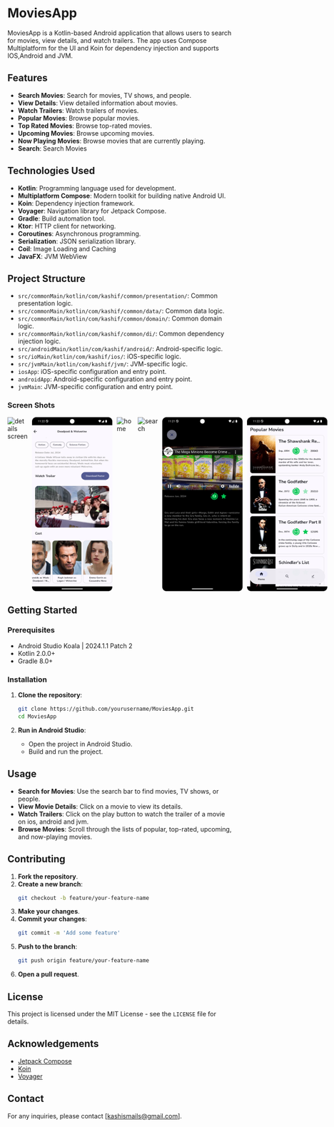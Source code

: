 # MoviesApp

MoviesApp is a Kotlin-based Android application that allows users to search for movies, view details, and watch trailers. The app uses  Compose Multiplatform for the UI and Koin for dependency injection and supports IOS,Android and JVM.

## Features

- **Search Movies**: Search for movies, TV shows, and people.
- **View Details**: View detailed information about movies.
- **Watch Trailers**: Watch trailers of movies.
- **Popular Movies**: Browse popular movies.
- **Top Rated Movies**: Browse top-rated movies.
- **Upcoming Movies**: Browse upcoming movies.
- **Now Playing Movies**: Browse movies that are currently playing.
- **Search**: Search Movies

## Technologies Used

- **Kotlin**: Programming language used for development.
- **Multiplatform Compose**: Modern toolkit for building native Android UI.
- **Koin**: Dependency injection framework.
- **Voyager**: Navigation library for Jetpack Compose.
- **Gradle**: Build automation tool.
- **Ktor**: HTTP client for networking.
- **Coroutines**: Asynchronous programming.
- **Serialization**: JSON serialization library.
- **Coil**: Image Loading and Caching
- **JavaFX**: JVM WebView

## Project Structure

- `src/commonMain/kotlin/com/kashif/common/presentation/`: Common presentation logic.
- `src/commonMain/kotlin/com/kashif/common/data/`: Common data logic.
- `src/commonMain/kotlin/com/kashif/common/domain/`: Common domain logic.
- `src/commonMain/kotlin/com/kashif/common/di/`: Common dependency injection logic.
- `src/androidMain/kotlin/com/kashif/android/`: Android-specific logic.
- `src/ioMain/kotlin/com/kashif/ios/`: iOS-specific logic.
- `src/jvmMain/kotlin/com/kashif/jvm/`: JVM-specific logic.
- `iosApp`: iOS-specific configuration and entry point.
- `androidApp`: Android-specific configuration and entry point.
- `jvmMain`: JVM-specific configuration and entry point.

### Screen Shots

<div style="display: flex; gap: 10px;">
    <img src="art/deatilstop.png" alt="details screen" style="width: 180px; height: auto;"/>
    <img src="art/detailsbottom.png" alt="details bottom" style="width: 180px; height: auto;"/>
    <img src="art/home.png" alt="home" style="width: 180px; height: auto;"/>
    <img src="art/search.png" alt="search" style="width: 180px; height: auto;"/>
    <img src="art/trailer.png" alt="trailer" style="width: 180px; height: auto;"/>
    <img src="art/verticallist.png" alt="vertical list" style="width: 180px; height: auto;"/>
</div>


## Getting Started

### Prerequisites

- Android Studio Koala | 2024.1.1 Patch 2
- Kotlin 2.0.0+
- Gradle 8.0+

### Installation

1. **Clone the repository**:
    ```sh
    git clone https://github.com/yourusername/MoviesApp.git
    cd MoviesApp
    ```

2. **Run in Android Studio**:
    - Open the project in Android Studio.
    - Build and run the project.

## Usage

- **Search for Movies**: Use the search bar to find movies, TV shows, or people.
- **View Movie Details**: Click on a movie to view its details.
- **Watch Trailers**: Click on the play button to watch the trailer of a movie on ios, android and jvm.
- **Browse Movies**: Scroll through the lists of popular, top-rated, upcoming, and now-playing movies.

## Contributing

1. **Fork the repository**.
2. **Create a new branch**:
    ```sh
    git checkout -b feature/your-feature-name
    ```
3. **Make your changes**.
4. **Commit your changes**:
    ```sh
    git commit -m 'Add some feature'
    ```
5. **Push to the branch**:
    ```sh
    git push origin feature/your-feature-name
    ```
6. **Open a pull request**.

## License

This project is licensed under the MIT License - see the `LICENSE` file for details.

## Acknowledgements

- [Jetpack Compose](https://developer.android.com/jetpack/compose)
- [Koin](https://insert-koin.io/)
- [Voyager](https://github.com/adrielcafe/voyager)

## Contact

For any inquiries, please contact [kashismails@gmail.com].